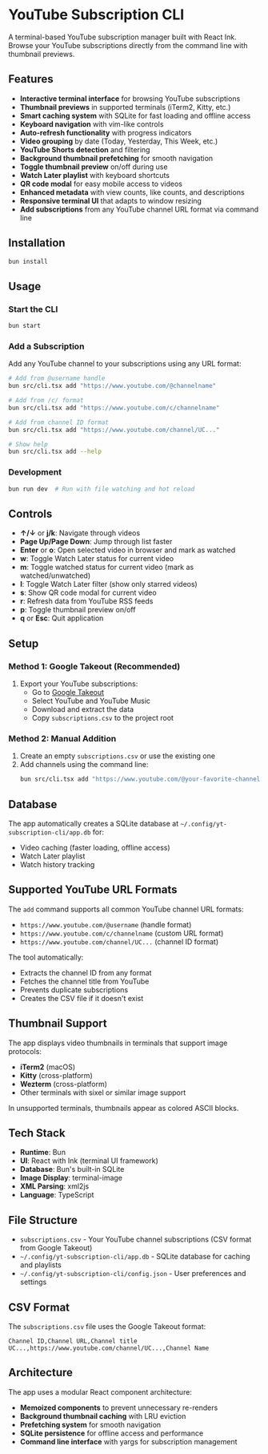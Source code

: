 # YouTube Subscription CLI

A terminal-based YouTube subscription manager built with React Ink. Browse your YouTube subscriptions directly from the command line with thumbnail previews.

## Features

- **Interactive terminal interface** for browsing YouTube subscriptions
- **Thumbnail previews** in supported terminals (iTerm2, Kitty, etc.)
- **Smart caching system** with SQLite for fast loading and offline access
- **Keyboard navigation** with vim-like controls
- **Auto-refresh functionality** with progress indicators
- **Video grouping** by date (Today, Yesterday, This Week, etc.)
- **YouTube Shorts detection** and filtering
- **Background thumbnail prefetching** for smooth navigation
- **Toggle thumbnail preview** on/off during use
- **Watch Later playlist** with keyboard shortcuts
- **QR code modal** for easy mobile access to videos
- **Enhanced metadata** with view counts, like counts, and descriptions
- **Responsive terminal UI** that adapts to window resizing
- **Add subscriptions** from any YouTube channel URL format via command line

## Installation

```bash
bun install
```

## Usage

### Start the CLI

```bash
bun start
```

### Add a Subscription

Add any YouTube channel to your subscriptions using any URL format:

```bash
# Add from @username handle
bun src/cli.tsx add "https://www.youtube.com/@channelname"

# Add from /c/ format
bun src/cli.tsx add "https://www.youtube.com/c/channelname"

# Add from channel ID format
bun src/cli.tsx add "https://www.youtube.com/channel/UC..."

# Show help
bun src/cli.tsx add --help
```

### Development

```bash
bun run dev  # Run with file watching and hot reload
```

## Controls

- **↑/↓** or **j/k**: Navigate through videos
- **Page Up/Page Down**: Jump through list faster
- **Enter** or **o**: Open selected video in browser and mark as watched
- **w**: Toggle Watch Later status for current video
- **m**: Toggle watched status for current video (mark as watched/unwatched)
- **l**: Toggle Watch Later filter (show only starred videos)
- **s**: Show QR code modal for current video
- **r**: Refresh data from YouTube RSS feeds
- **p**: Toggle thumbnail preview on/off
- **q** or **Esc**: Quit application

## Setup

### Method 1: Google Takeout (Recommended)

1. Export your YouTube subscriptions:
   - Go to [Google Takeout](https://takeout.google.com)
   - Select YouTube and YouTube Music
   - Download and extract the data
   - Copy `subscriptions.csv` to the project root

### Method 2: Manual Addition

1. Create an empty `subscriptions.csv` or use the existing one
2. Add channels using the command line:
   ```bash
   bun src/cli.tsx add "https://www.youtube.com/@your-favorite-channel"
   ```

## Database

The app automatically creates a SQLite database at `~/.config/yt-subscription-cli/app.db` for:

- Video caching (faster loading, offline access)
- Watch Later playlist
- Watch history tracking

## Supported YouTube URL Formats

The `add` command supports all common YouTube channel URL formats:

- `https://www.youtube.com/@username` (handle format)
- `https://www.youtube.com/c/channelname` (custom URL format)
- `https://www.youtube.com/channel/UC...` (channel ID format)

The tool automatically:

- Extracts the channel ID from any format
- Fetches the channel title from YouTube
- Prevents duplicate subscriptions
- Creates the CSV file if it doesn't exist

## Thumbnail Support

The app displays video thumbnails in terminals that support image protocols:

- **iTerm2** (macOS)
- **Kitty** (cross-platform)
- **Wezterm** (cross-platform)
- Other terminals with sixel or similar image support

In unsupported terminals, thumbnails appear as colored ASCII blocks.

## Tech Stack

- **Runtime**: Bun
- **UI**: React with Ink (terminal UI framework)
- **Database**: Bun's built-in SQLite
- **Image Display**: terminal-image
- **XML Parsing**: xml2js
- **Language**: TypeScript

## File Structure

- `subscriptions.csv` - Your YouTube channel subscriptions (CSV format from Google Takeout)
- `~/.config/yt-subscription-cli/app.db` - SQLite database for caching and playlists
- `~/.config/yt-subscription-cli/config.json` - User preferences and settings

## CSV Format

The `subscriptions.csv` file uses the Google Takeout format:

```csv
Channel ID,Channel URL,Channel title
UC...,https://www.youtube.com/channel/UC...,Channel Name
```

## Architecture

The app uses a modular React component architecture:

- **Memoized components** to prevent unnecessary re-renders
- **Background thumbnail caching** with LRU eviction
- **Prefetching system** for smooth navigation
- **SQLite persistence** for offline access and performance
- **Command line interface** with yargs for subscription management
